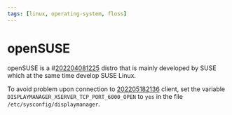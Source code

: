 ```yaml
---
tags: [linux, operating-system, floss]
---
```


# openSUSE

openSUSE is a #[202204081225](202204081225.md) distro that is mainly developed by SUSE which at
the same time develop SUSE Linux.

To avoid problem upon connection to [202205182136](202205182136.md) client, set the variable
`DISPLAYMANAGER_XSERVER_TCP_PORT_6000_OPEN` to `yes` in the file
`/etc/sysconfig/displaymanager`.
